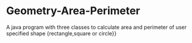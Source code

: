 # Geometry-Area-Perimeter
A java program with three classes to calculate area and perimeter of user specified shape {rectangle,square or circle}}
